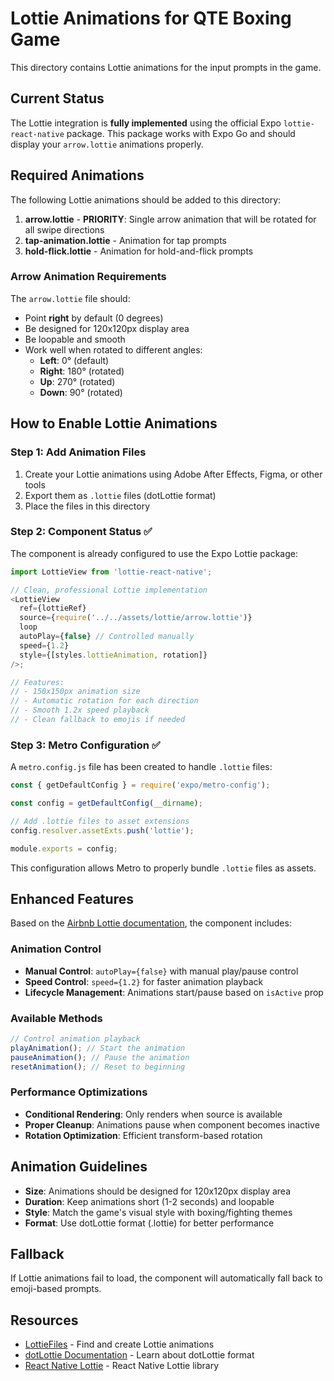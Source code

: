 # Lottie Animations for QTE Boxing Game

This directory contains Lottie animations for the input prompts in the game.

## Current Status

The Lottie integration is **fully implemented** using the official Expo `lottie-react-native` package. This package works with Expo Go and should display your `arrow.lottie` animations properly.

## Required Animations

The following Lottie animations should be added to this directory:

1. **arrow.lottie** - **PRIORITY**: Single arrow animation that will be rotated for all swipe directions
2. **tap-animation.lottie** - Animation for tap prompts
3. **hold-flick.lottie** - Animation for hold-and-flick prompts

### Arrow Animation Requirements

The `arrow.lottie` file should:

- Point **right** by default (0 degrees)
- Be designed for 120x120px display area
- Be loopable and smooth
- Work well when rotated to different angles:
  - **Left**: 0° (default)
  - **Right**: 180° (rotated)
  - **Up**: 270° (rotated)
  - **Down**: 90° (rotated)

## How to Enable Lottie Animations

### Step 1: Add Animation Files

1. Create your Lottie animations using Adobe After Effects, Figma, or other tools
2. Export them as `.lottie` files (dotLottie format)
3. Place the files in this directory

### Step 2: Component Status ✅

The component is already configured to use the Expo Lottie package:

```typescript
import LottieView from 'lottie-react-native';

// Clean, professional Lottie implementation
<LottieView
  ref={lottieRef}
  source={require('../../assets/lottie/arrow.lottie')}
  loop
  autoPlay={false} // Controlled manually
  speed={1.2}
  style={[styles.lottieAnimation, rotation]}
/>;

// Features:
// - 150x150px animation size
// - Automatic rotation for each direction
// - Smooth 1.2x speed playback
// - Clean fallback to emojis if needed
```

### Step 3: Metro Configuration ✅

A `metro.config.js` file has been created to handle `.lottie` files:

```javascript
const { getDefaultConfig } = require('expo/metro-config');

const config = getDefaultConfig(__dirname);

// Add .lottie files to asset extensions
config.resolver.assetExts.push('lottie');

module.exports = config;
```

This configuration allows Metro to properly bundle `.lottie` files as assets.

## Enhanced Features

Based on the [Airbnb Lottie documentation](https://airbnb.io/lottie/#/react-native), the component includes:

### Animation Control

- **Manual Control**: `autoPlay={false}` with manual play/pause control
- **Speed Control**: `speed={1.2}` for faster animation playback
- **Lifecycle Management**: Animations start/pause based on `isActive` prop

### Available Methods

```typescript
// Control animation playback
playAnimation(); // Start the animation
pauseAnimation(); // Pause the animation
resetAnimation(); // Reset to beginning
```

### Performance Optimizations

- **Conditional Rendering**: Only renders when source is available
- **Proper Cleanup**: Animations pause when component becomes inactive
- **Rotation Optimization**: Efficient transform-based rotation

## Animation Guidelines

- **Size**: Animations should be designed for 120x120px display area
- **Duration**: Keep animations short (1-2 seconds) and loopable
- **Style**: Match the game's visual style with boxing/fighting themes
- **Format**: Use dotLottie format (.lottie) for better performance

## Fallback

If Lottie animations fail to load, the component will automatically fall back to emoji-based prompts.

## Resources

- [LottieFiles](https://lottiefiles.com/) - Find and create Lottie animations
- [dotLottie Documentation](https://dotlottie.io/) - Learn about dotLottie format
- [React Native Lottie](https://github.com/lottie-react-native/lottie-react-native) - React Native Lottie library
